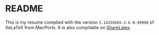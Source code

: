 # README

This is my resume compiled with the version `3.14159265-2.6-0.99998` of XeLaTeX
from MacPorts. It is also compilable on [ShareLatex](https://www.sharelatex.com).
